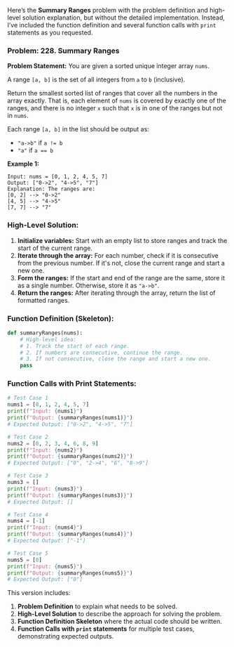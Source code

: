 Here’s the **Summary Ranges** problem with the problem definition and high-level solution explanation, but without the detailed implementation. Instead, I’ve included the function definition and several function calls with `print` statements as you requested.

### Problem: 228. Summary Ranges

**Problem Statement:**
You are given a sorted unique integer array `nums`.

A range `[a, b]` is the set of all integers from `a` to `b` (inclusive).

Return the smallest sorted list of ranges that cover all the numbers in the array exactly. That is, each element of `nums` is covered by exactly one of the ranges, and there is no integer `x` such that `x` is in one of the ranges but not in `nums`.

Each range `[a, b]` in the list should be output as:
- `"a->b"` if `a != b`
- `"a"` if `a == b`

**Example 1:**
```
Input: nums = [0, 1, 2, 4, 5, 7]
Output: ["0->2", "4->5", "7"]
Explanation: The ranges are:
[0, 2] --> "0->2"
[4, 5] --> "4->5"
[7, 7] --> "7"
```

### High-Level Solution:
1. **Initialize variables:** Start with an empty list to store ranges and track the start of the current range.
2. **Iterate through the array:** For each number, check if it is consecutive from the previous number. If it's not, close the current range and start a new one.
3. **Form the ranges:** If the start and end of the range are the same, store it as a single number. Otherwise, store it as `"a->b"`.
4. **Return the ranges:** After iterating through the array, return the list of formatted ranges.

### Function Definition (Skeleton):
```python
def summaryRanges(nums):
    # High-level idea:
    # 1. Track the start of each range.
    # 2. If numbers are consecutive, continue the range.
    # 3. If not consecutive, close the range and start a new one.
    pass
```

### Function Calls with Print Statements:
```python
# Test Case 1
nums1 = [0, 1, 2, 4, 5, 7]
print(f"Input: {nums1}")
print(f"Output: {summaryRanges(nums1)}")
# Expected Output: ["0->2", "4->5", "7"]

# Test Case 2
nums2 = [0, 2, 3, 4, 6, 8, 9]
print(f"Input: {nums2}")
print(f"Output: {summaryRanges(nums2)}")
# Expected Output: ["0", "2->4", "6", "8->9"]

# Test Case 3
nums3 = []
print(f"Input: {nums3}")
print(f"Output: {summaryRanges(nums3)}")
# Expected Output: []

# Test Case 4
nums4 = [-1]
print(f"Input: {nums4}")
print(f"Output: {summaryRanges(nums4)}")
# Expected Output: ["-1"]

# Test Case 5
nums5 = [0]
print(f"Input: {nums5}")
print(f"Output: {summaryRanges(nums5)}")
# Expected Output: ["0"]
```

This version includes:
1. **Problem Definition** to explain what needs to be solved.
2. **High-Level Solution** to describe the approach for solving the problem.
3. **Function Definition Skeleton** where the actual code should be written.
4. **Function Calls with `print` statements** for multiple test cases, demonstrating expected outputs.